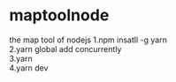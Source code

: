 # maptoolnode
the map tool of nodejs
1.npm insatll -g yarn  
2.yarn global add concurrently  
3.yarn  
4.yarn dev  
